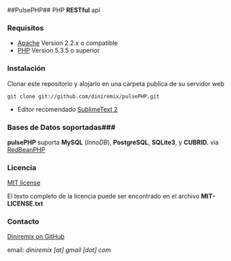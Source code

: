 ##PulsePHP##
PHP **RESTful** api


### Requisitos ###
- [Apache](http://www.apache.org/) Version 2.2.x o compatible
- [PHP](http://www.php.net/) Version 5.3.5 o superior


### Instalación ###
Clonar este repositorio y alojarlo en una carpeta publica de su servidor web

	git clone git://github.com/diniremix/pulsePHP.git

* Editor recomendado [SublimeText 2](http://www.sublimetext.com/2)


### Bases de Datos soportadas###
**pulsePHP** suporta **MySQL** (*InnoDB*), **PostgreSQL**, **SQLite3**, y **CUBRID.** via [RedBeanPHP](http://redbeanphp.com/)


### Licencia ###
[MIT license](http://opensource.org/licenses/MIT)

El texto completo de la licencia puede ser encontrado en el archivo **MIT-LICENSE.txt**


### Contacto ###
[Diniremix on GitHub](https://github.com/diniremix)

email: *diniremix [at] gmail [dot] com*
